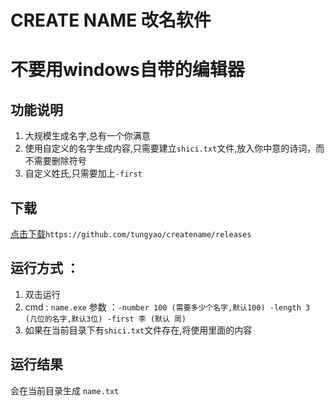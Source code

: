 # CREATE NAME 改名软件
# 不要用windows自带的编辑器
## 功能说明
1. 大规模生成名字,总有一个你满意
2. 使用自定义的名字生成内容,只需要建立`shici.txt`文件,放入你中意的诗词，而不需要删除符号
3. 自定义姓氏,只需要加上`-first `
## 下载
[点击下载](https://github.com/tungyao/createname/releases)`https://github.com/tungyao/createname/releases`
## 运行方式 ：
1. 双击运行
2. cmd : `name.exe`  参数 ：`-number 100 (需要多少个名字,默认100) -length 3 (几位的名字,默认3位) -first 李 (默认 周)`
3. 如果在当前目录下有`shici.txt`文件存在,将使用里面的内容
## 运行结果
会在当前目录生成 `name.txt`
